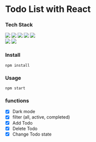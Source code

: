# Todo List with React

### Tech Stack

<img src="https://img.shields.io/badge/React-61DAFB?style=flat&logo=React&logoColor=white"/>
<img src="https://img.shields.io/badge/Redux-764ABC?style=flat&logo=Redux&logoColor=white" />
<img src="https://img.shields.io/badge/JavaScript-F7DF1E?style=flat&logo=JavaScript&logoColor=white"/>
<img src="https://img.shields.io/badge/TypeScript-3178C6?style=flat&logo=TypeScript&logoColor=white" />
<img src="https://img.shields.io/badge/Emotion-C43CAC?style=flat&logo=Emotion&logoColor=white" /><br>
<img src="https://img.shields.io/badge/ESLint-4B32C3?style=flat&logo=ESLint&logoColor=white" />
<img src="https://img.shields.io/badge/Prettier-F7B93E?style=flat&logo=Prettier&logoColor=white" />

### Install

```
npm install
```

### Usage

```
npm start
```

### functions

- [x] Dark mode
- [x] filter (all, active, completed)
- [x] Add Todo
- [x] Delete Todo
- [x] Change Todo state
